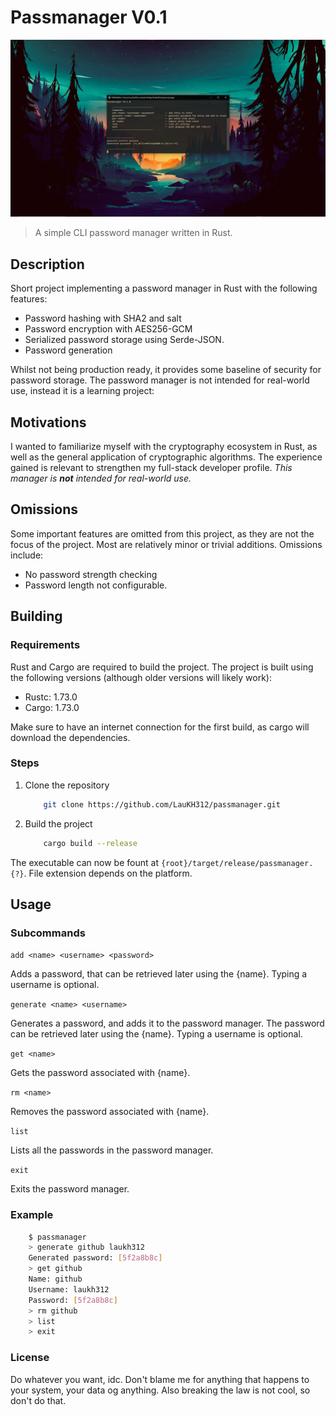 # Passmanager V0.1

![Passmanager](display.png)

> A simple CLI password manager written in Rust.

## Description

Short project implementing a password manager in Rust with the following features:

- Password hashing with SHA2 and salt
- Password encryption with AES256-GCM
- Serialized password storage using Serde-JSON.
- Password generation

Whilst not being production ready, it provides some baseline of security for password storage. The password manager is not intended for real-world use, instead it is a learning project:

## Motivations

I wanted to familiarize myself with the cryptography ecosystem in Rust, as well as the general application of cryptographic algorithms. The experience gained is relevant to strengthen my full-stack developer profile.
_This manager is **not** intended for real-world use._

## Omissions

Some important features are omitted from this project, as they are not the focus of the project. Most are relatively minor or trivial additions. Omissions include:

- No password strength checking
- Password length not configurable.

## Building

### Requirements

Rust and Cargo are required to build the project. The project is built using the following versions (although older versions will likely work):

- Rustc: 1.73.0
- Cargo: 1.73.0

Make sure to have an internet connection for the first build, as cargo will download the dependencies.

### Steps

1. Clone the repository

   ```bash
       git clone https://github.com/LauKH312/passmanager.git
   ```

2. Build the project

   ```bash
       cargo build --release
   ```

The executable can now be fount at `{root}/target/release/passmanager.{?}`.
File extension depends on the platform.

## Usage

### Subcommands

`add <name> <username> <password>`

Adds a password, that can be retrieved later using the {name}. Typing a username is optional.

`generate <name> <username>`

Generates a password, and adds it to the password manager. The password can be retrieved later using the {name}. Typing a username is optional.

`get <name>`

Gets the password associated with {name}.

`rm <name>`

Removes the password associated with {name}.

`list`

Lists all the passwords in the password manager.

`exit`

Exits the password manager.

### Example

```bash
    $ passmanager
    > generate github laukh312
    Generated password: [5f2a8b8c]
    > get github
    Name: github
    Username: laukh312
    Password: [5f2a8b8c]
    > rm github
    > list
    > exit
```

### License

Do whatever you want, idc. Don't blame me for anything that happens to your system, your data og anything. Also breaking the law is not cool, so don't do that.
